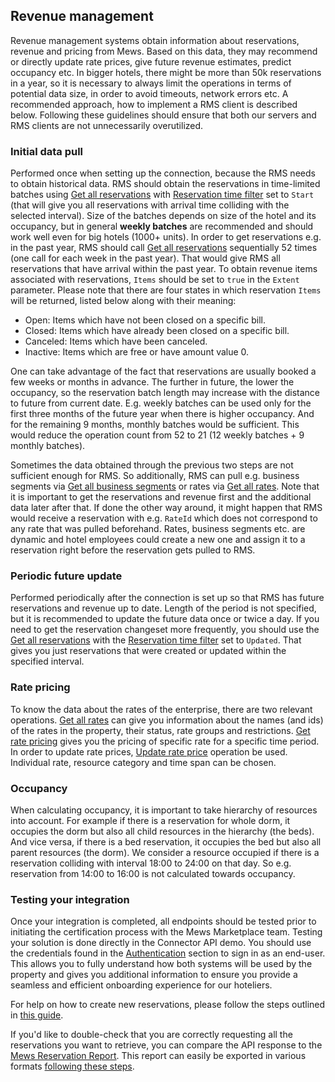 ## Revenue management

Revenue management systems obtain information about reservations, revenue and pricing from Mews. Based on this data, they may recommend or directly update rate prices, give future revenue estimates, predict occupancy etc. In bigger hotels, there might be more than 50k reservations in a year, so it is necessary to always limit the operations in terms of potential data size, in order to avoid timeouts, network errors etc. A recommended approach, how to implement a RMS client is described below. Following these guidelines should ensure that both our servers and RMS clients are not unnecessarily overutilized.

### Initial data pull

Performed once when setting up the connection, because the RMS needs to obtain historical data. RMS should obtain the reservations in time-limited batches using [Get all reservations](../operations/reservations.md#get-all-reservations) with [Reservation time filter](../operations/reservations.md#reservation-time-filter) set to `Start` \(that will give you all reservations with arrival time colliding with the selected interval\). Size of the batches depends on size of the hotel and its occupancy, but in general **weekly batches** are recommended and should work well even for big hotels \(1000+ units\). In order to get reservations e.g. in the past year, RMS should call [Get all reservations](../operations/reservations.md#get-all-reservations) sequentially 52 times \(one call for each week in the past year\). That would give RMS all reservations that have arrival within the past year. To obtain revenue items associated with reservations, `Items` should be set to `true` in the `Extent` parameter. Please note that there are four states in which reservation `Items` will be returned, listed below along with their meaning:

* Open: Items which have not been closed on a specific bill.
* Closed: Items which have already been closed on a specific bill.
* Canceled: Items which have been canceled.
* Inactive: Items which are free or have amount value 0.

One can take advantage of the fact that reservations are usually booked a few weeks or months in advance. The further in future, the lower the occupancy, so the reservation batch length may increase with the distance to future from current date. E.g. weekly batches can be used only for the first three months of the future year when there is higher occupancy. And for the remaining 9 months, monthly batches would be sufficient. This would reduce the operation count from 52 to 21 \(12 weekly batches + 9 monthly batches\).

Sometimes the data obtained through the previous two steps are not sufficient enough for RMS. So additionally, RMS can pull e.g. business segments via [Get all business segments](../operations/services.md#get-all-business-segments) or rates via [Get all rates](../operations/services.md#get-all-rates). Note that it is important to get the reservations and revenue first and the additional data later after that. If done the other way around, it might happen that RMS would receive a reservation with e.g. `RateId` which does not correspond to any rate that was pulled beforehand. Rates, business segments etc. are dynamic and hotel employees could create a new one and assign it to a reservation right before the reservation gets pulled to RMS.

### Periodic future update

Performed periodically after the connection is set up so that RMS has future reservations and revenue up to date. Length of the period is not specified, but it is recommended to update the future data once or twice a day. If you need to get the reservation changeset more frequently, you should use the [Get all reservations](../operations/reservations.md#get-all-reservations) with the [Reservation time filter](../operations/reservations.md#reservation-time-filter) set to `Updated`. That gives you just reservations that were created or updated within the specified interval.

### Rate pricing

To know the data about the rates of the enterprise, there are two relevant operations. [Get all rates](../operations/services.md#get-all-rates) can give you information about the names \(and ids\) of the rates in the property, their status, rate groups and restrictions. [Get rate pricing](../operations/services.md#get-rate-pricing) gives you the pricing of specific rate for a specific time period. In order to update rate prices, [Update rate price](../operations/services.md#update-rate-price) operation be used. Individual rate, resource category and time span can be chosen.

### Occupancy

When calculating occupancy, it is important to take hierarchy of resources into account. For example if there is a reservation for whole dorm, it occupies the dorm but also all child resources in the hierarchy \(the beds\). And vice versa, if there is a bed reservation, it occupies the bed but also all parent resources \(the dorm\). We consider a resource occupied if there is a reservation colliding with interval 18:00 to 24:00 on that day. So e.g. reservation from 14:00 to 16:00 is not calculated towards occupancy.

### Testing your integration

Once your integration is completed, all endpoints should be tested prior to initiating the certification process with the Mews Marketplace team. Testing your solution is done directly in the Connector API demo. You should use the credentials found in the [Authentication](../connector-api/guidelines#authentication) section to sign in as an end-user. This allows you to fully understand how both systems will be used by the property and gives you additional information to ensure you provide a seamless and efficient onboarding experience for our hoteliers.

For help on how to create new reservations, please follow the steps outlined in [this guide](https://help.mews.com/en/articles/4245573-create-a-reservation).

If you'd like to double-check that you are correctly requesting all the reservations you want to retrieve, you can compare the API response to the [Mews Reservation Report](https://help.mews.com/en/articles/4245884-reservation-report). This report can easily be exported in various formats [following these steps](https://help.mews.com/en/articles/4245871-schedule-report-exports).


